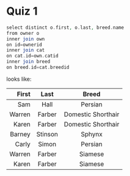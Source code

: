 # Quiz 1

```php
select distinct o.first, o.last, breed.name
from owner o
inner join own
on id=ownerid
inner join cat
on cat.id=own.catid
inner join breed
on breed.id=cat.breedid
```

looks like:

| **First** |   **Last**   |    **Breed**   
|--------:|:-------:|:---------:|
| Sam | Hall | Persian | 
| Warren |  Farber |  Domestic Shorthair |
| Karen | Farber |  Domestic Shorthair |
| Barney |  Stinson | Sphynx |
| Carly | Simon | Persian |
| Warren |  Farber |  Siamese |
| Karen | Farber |  Siamese |
